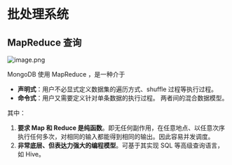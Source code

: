 # 批处理系统

## MapReduce 查询
![image.png](http://img.070077.xyz/20230115154344.png)

MongoDB 使用 MapReduce ，是一种介于
- **声明式**：用户不必显式定义数据集的遍历方式、shuffle 过程等执行过程。
- **命令式**：用户又需要定义针对单条数据的执行过程。
两者间的混合数据模型。

其中：
1.  **要求 Map 和 Reduce 是纯函数**。即无任何副作用，在任意地点、以任意次序执行任何多次，对相同的输入都能得到相同的输出。因此容易并发调度。
2.  **非常底层、但表达力强大的编程模型**。可基于其实现 SQL 等高级查询语言，如 Hive。